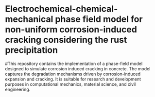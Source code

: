 # Electrochemical-chemical-mechanical phase field model for non-uniform corrosion-induced cracking considering the rust precipitation
#This repository contains the implementation of a phase-field model designed to simulate corrosion induced cracking in concrete. The model captures the degradation mechanisms driven by corrosion-induced expansion and cracking. It is suitable for research and development purposes in computational mechanics, material science, and civil engineering.
